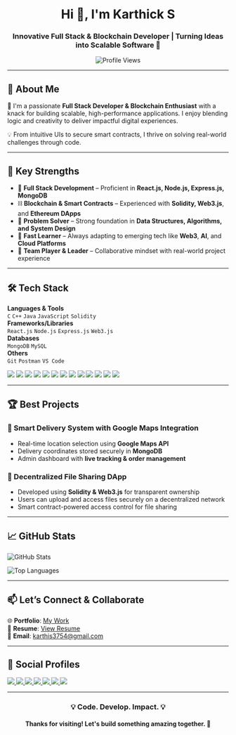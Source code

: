 <h1 align="center">Hi 👋, I'm Karthick S</h1>
<h3 align="center">Innovative Full Stack & Blockchain Developer | Turning Ideas into Scalable Software 🚀</h3>

<p align="center">
  <img src="https://komarev.com/ghpvc/?username=karthi3754&label=Profile%20views&color=0e75b6&style=flat" alt="Profile Views" />
</p>

---

## 🚀 About Me

🎯 I'm a passionate **Full Stack Developer & Blockchain Enthusiast** with a knack for building scalable, high-performance applications. I enjoy blending logic and creativity to deliver impactful digital experiences.  

💡 From intuitive UIs to secure smart contracts, I thrive on solving real-world challenges through code.

---

## 🌟 Key Strengths

- 🔧 **Full Stack Development** – Proficient in **React.js, Node.js, Express.js, MongoDB**
- ⛓️ **Blockchain & Smart Contracts** – Experienced with **Solidity, Web3.js**, and **Ethereum DApps**
- 🧠 **Problem Solver** – Strong foundation in **Data Structures, Algorithms, and System Design**
- 🚀 **Fast Learner** – Always adapting to emerging tech like **Web3**, **AI**, and **Cloud Platforms**
- 🤝 **Team Player & Leader** – Collaborative mindset with real-world project experience

---

## 🛠️ Tech Stack

**Languages & Tools**  
`C` `C++` `Java` `JavaScript` `Solidity`  
**Frameworks/Libraries**  
`React.js` `Node.js` `Express.js` `Web3.js`  
**Databases**  
`MongoDB` `MySQL`  
**Others**  
`Git` `Postman` `VS Code`

<p align="left">
  <img src="https://img.shields.io/badge/C-00599C?style=for-the-badge&logo=c&logoColor=white"/>
  <img src="https://img.shields.io/badge/C++-00599C?style=for-the-badge&logo=cplusplus&logoColor=white"/>
  <img src="https://img.shields.io/badge/Java-007396?style=for-the-badge&logo=java&logoColor=white"/>
  <img src="https://img.shields.io/badge/JavaScript-F7DF1E?style=for-the-badge&logo=javascript&logoColor=black"/>
  <img src="https://img.shields.io/badge/React-20232A?style=for-the-badge&logo=react&logoColor=61DAFB"/>
  <img src="https://img.shields.io/badge/Node.js-339933?style=for-the-badge&logo=nodedotjs&logoColor=white"/>
  <img src="https://img.shields.io/badge/Express.js-000000?style=for-the-badge&logo=express&logoColor=white"/>
  <img src="https://img.shields.io/badge/MongoDB-4EA94B?style=for-the-badge&logo=mongodb&logoColor=white"/>
  <img src="https://img.shields.io/badge/MySQL-4479A1?style=for-the-badge&logo=mysql&logoColor=white"/>
  <img src="https://img.shields.io/badge/Solidity-363636?style=for-the-badge&logo=solidity&logoColor=white"/>
  <img src="https://img.shields.io/badge/Web3.js-F16822?style=for-the-badge&logo=web3dotjs&logoColor=white"/>
  <img src="https://img.shields.io/badge/Git-F05032?style=for-the-badge&logo=git&logoColor=white"/>
  <img src="https://img.shields.io/badge/Postman-FF6C37?style=for-the-badge&logo=postman&logoColor=white"/>
</p>

---

## 🏆 Best Projects

### 📍 Smart Delivery System with Google Maps Integration  
- Real-time location selection using **Google Maps API**  
- Delivery coordinates stored securely in **MongoDB**  
- Admin dashboard with **live tracking & order management**

### 🔐 Decentralized File Sharing DApp  
- Developed using **Solidity & Web3.js** for transparent ownership  
- Users can upload and access files securely on a decentralized network  
- Smart contract-powered access control for file sharing

---

## 📈 GitHub Stats

<p align="left">
  <img src="https://github-readme-stats.vercel.app/api?username=karthi3754&show_icons=true&theme=radical" alt="GitHub Stats" />
</p>
<p align="left">
  <img src="https://github-readme-stats.vercel.app/api/top-langs?username=karthi3754&show_icons=true&layout=compact&theme=radical" alt="Top Languages" />
</p>

---

## 📫 Let’s Connect & Collaborate

🌐 **Portfolio**: [My Work](https://karthi3754.github.io/my1-portfolio/)  
📄 **Resume**: [View Resume](https://drive.google.com/file/d/15XdquD-4NUVSoX9CYusNOGhoFLU0Nvpt/view?usp=sharing)  
📧 **Email**: karthis3754@gmail.com  

---

## 🔗 Social Profiles

<p align="left">
  <a href="https://linkedin.com/in/karthick77" target="_blank">
    <img src="https://img.shields.io/badge/LinkedIn-0077B5?style=for-the-badge&logo=linkedin&logoColor=white"/>
  </a>
  <a href="https://instagram.com/karthi_._07" target="_blank">
    <img src="https://img.shields.io/badge/Instagram-E4405F?style=for-the-badge&logo=instagram&logoColor=white"/>
  </a>
  <a href="mailto:karthis3754@gmail.com">
    <img src="https://img.shields.io/badge/Email-D14836?style=for-the-badge&logo=gmail&logoColor=white"/>
  </a>
  <a href="https://www.codechef.com/users/karthis3754" target="_blank">
    <img src="https://img.shields.io/badge/CodeChef-5B4638?style=for-the-badge&logo=codechef&logoColor=white"/>
  </a>
  <a href="https://www.hackerrank.com/h2212090" target="_blank">
    <img src="https://img.shields.io/badge/HackerRank-2EC866?style=for-the-badge&logo=hackerrank&logoColor=white"/>
  </a>
  <a href="https://leetcode.com/karthi_27/" target="_blank">
    <img src="https://img.shields.io/badge/LeetCode-FFA116?style=for-the-badge&logo=leetcode&logoColor=white"/>
  </a>
  <a href="https://auth.geeksforgeeks.org/user/karthio0bs/" target="_blank">
    <img src="https://img.shields.io/badge/GeeksforGeeks-0F9D58?style=for-the-badge&logo=geeksforgeeks&logoColor=white"/>
  </a>
</p>

---

<h3 align="center">💡 Code. Develop. Impact. 💡</h3>
<h4 align="center">Thanks for visiting! Let's build something amazing together. 🚀</h4>
